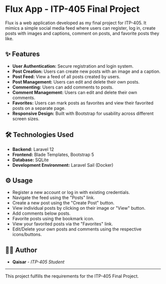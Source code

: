 # Flux App - ITP-405 Final Project

Flux is a web application developed as my final project for ITP-405. It mimics a simple social media feed where users can register, log in, create posts with images and captions, comment on posts, and favorite posts they like.

## ✨ Features

*   **User Authentication:** Secure registration and login system.
*   **Post Creation:** Users can create new posts with an image and a caption.
*   **Post Feed:** View a feed of all posts created by users.
*   **Post Management:** Users can edit and delete their own posts.
*   **Commenting:** Users can add comments to posts.
*   **Comment Management:** Users can edit and delete their own comments.
*   **Favorites:** Users can mark posts as favorites and view their favorited posts on a separate page.
*   **Responsive Design:** Built with Bootstrap for usability across different screen sizes.

## 🛠️ Technologies Used

*   **Backend:** Laravel 12
*   **Frontend:** Blade Templates, Bootstrap 5
*   **Database:** SQLite
*   **Development Environment:** Laravel Sail (Docker)

## ⚙️ Usage

*   Register a new account or log in with existing credentials.
*   Navigate the feed using the "Posts" link.
*   Create a new post using the "Create Post" button.
*   View individual posts by clicking on their image or "View" button.
*   Add comments below posts.
*   Favorite posts using the bookmark icon.
*   View your favorited posts via the "Favorites" link.
*   Edit/Delete your own posts and comments using the respective icons/buttons.

## 🧑‍💻 Author

*   **Qaisar** - *ITP-405 Student*

---

This project fulfills the requirements for the ITP-405 Final Project.
